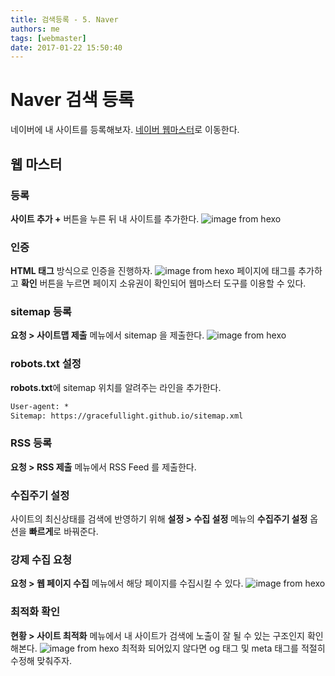 ```yaml
---
title: 검색등록 - 5. Naver
authors: me
tags: [webmaster]
date: 2017-01-22 15:50:40
---
```


# Naver 검색 등록

네이버에 내 사이트를 등록해보자.
[네이버 웹마스터](https://webmastertool.naver.com/)로 이동한다.

## 웹 마스터

### 등록

**사이트 추가 +** 버튼을 누른 뒤 내 사이트를 추가한다.
![image from hexo](https://i.imgur.com/9BR0yDZ.png)

### 인증

**HTML 태그** 방식으로 인증을 진행하자.
![image from hexo](https://i.imgur.com/Dg01Tk8.png)
페이지에 태그를 추가하고 **확인** 버튼을 누르면 페이지 소유권이 확인되어 웹마스터 도구를 이용할 수 있다.

### sitemap 등록

**요청 > 사이트맵 제출** 메뉴에서 sitemap 을 제출한다.
![image from hexo](https://i.imgur.com/KL5ely9.png)

### robots.txt 설정

**robots.txt**에 sitemap 위치를 알려주는 라인을 추가한다.

```txt robots.txt
User-agent: *
Sitemap: https://gracefullight.github.io/sitemap.xml
```

### RSS 등록

**요청 > RSS 제출** 메뉴에서 RSS Feed 를 제출한다.

### 수집주기 설정

사이트의 최신상태를 검색에 반영하기 위해 **설정 > 수집 설정** 메뉴의 **수집주기 설정** 옵션을 **빠르게**로 바꿔준다.

### 강제 수집 요청

**요청 > 웹 페이지 수집** 메뉴에서 해당 페이지를 수집시킬 수 있다.
![image from hexo](https://i.imgur.com/8CWbvl2.png)

### 최적화 확인

**현황 > 사이트 최적화** 메뉴에서 내 사이트가 검색에 노출이 잘 될 수 있는 구조인지 확인해본다.
![image from hexo](https://i.imgur.com/ZkwGZgU.png)
최적화 되어있지 않다면 og 태그 및 meta 태그를 적절히 수정해 맞춰주자.
